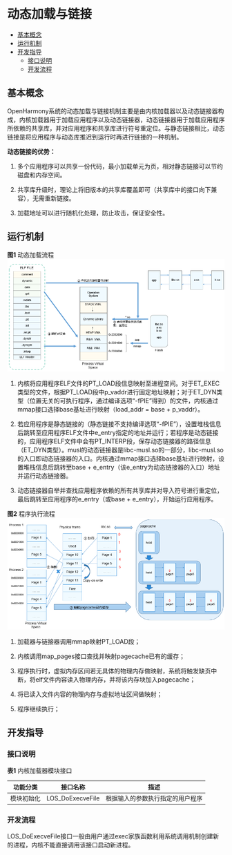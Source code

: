 # 动态加载与链接

- [基本概念](#基本概念)
- [运行机制](#运行机制)
- [开发指导](#开发指导)
  - [接口说明](#接口说明)
  - [开发流程](#开发流程)

## 基本概念

OpenHarmony系统的动态加载与链接机制主要是由内核加载器以及动态链接器构成，内核加载器用于加载应用程序以及动态链接器，动态链接器用于加载应用程序所依赖的共享库，并对应用程序和共享库进行符号重定位。与静态链接相比，动态链接是将应用程序与动态库推迟到运行时再进行链接的一种机制。

**动态链接的优势：**

1. 多个应用程序可以共享一份代码，最小加载单元为页，相对静态链接可以节约磁盘和内存空间。

2. 共享库升级时，理论上将旧版本的共享库覆盖即可（共享库中的接口向下兼容），无需重新链接。

3. 加载地址可以进行随机化处理，防止攻击，保证安全性。


## 运行机制

**图1** 动态加载流程
![zh-cn_image_0000001133104502](figures/zh-cn_image_0000001133104502.png)

1. 内核将应用程序ELF文件的PT_LOAD段信息映射至进程空间。对于ET_EXEC类型的文件，根据PT_LOAD段中p_vaddr进行固定地址映射；对于ET_DYN类型（位置无关的可执行程序，通过编译选项“-fPIE”得到）的文件，内核通过mmap接口选择base基址进行映射（load_addr = base + p_vaddr）。

2. 若应用程序是静态链接的（静态链接不支持编译选项“-fPIE”），设置堆栈信息后跳转至应用程序ELF文件中e_entry指定的地址并运行；若程序是动态链接的，应用程序ELF文件中会有PT_INTERP段，保存动态链接器的路径信息（ET_DYN类型）。musl的动态链接器是libc-musl.so的一部分，libc-musl.so的入口即动态链接器的入口。内核通过mmap接口选择base基址进行映射，设置堆栈信息后跳转至base + e_entry（该e_entry为动态链接器的入口）地址并运行动态链接器。

3. 动态链接器自举并查找应用程序依赖的所有共享库并对导入符号进行重定位，最后跳转至应用程序的e_entry（或base + e_entry），开始运行应用程序。

**图2** 程序执行流程
![zh-cn_image_0000001133264664](figures/zh-cn_image_0000001133264664.png)

1. 加载器与链接器调用mmap映射PT_LOAD段；

2. 内核调用map_pages接口查找并映射pagecache已有的缓存；

3. 程序执行时，虚拟内存区间若无具体的物理内存做映射，系统将触发缺页中断，将elf文件内容读入物理内存，并将该内存块加入pagecache；

4. 将已读入文件内容的物理内存与虚拟地址区间做映射；

5. 程序继续执行；


## 开发指导


### 接口说明

**表1** 内核加载器模块接口

| 功能分类 | 接口**名称** | 描述 | 
| -------- | -------- | -------- |
| 模块初始化 | LOS_DoExecveFile | 根据输入的参数执行指定的用户程序 | 


### 开发流程

LOS_DoExecveFile接口一般由用户通过exec家族函数利用系统调用机制创建新的进程，内核不能直接调用该接口启动新进程。
